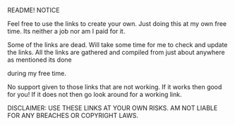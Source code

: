 README! NOTICE


Feel free to use the links to create your own. Just doing this at my own free time. Its neither a job nor am I paid for it.

Some of the links are dead. Will take some time for me to check and update the links. All the links are gathered and compiled from just about anywhere as mentioned its done 

during my free time.

No support given to those links that are not working. If it works then good for you! If it does not then go look around for a working link.

DISCLAIMER: USE THESE LINKS AT YOUR OWN RISKS. AM NOT LIABLE FOR ANY BREACHES OR COPYRIGHT LAWS.

